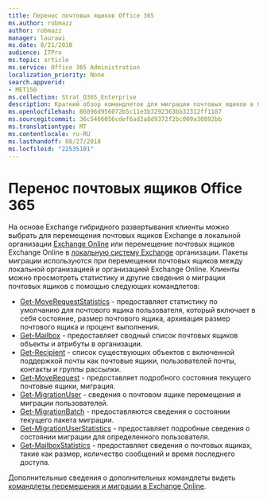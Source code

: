 ```yaml
---
title: Перенос почтовых ящиков Office 365
ms.author: robmazz
author: robmazz
manager: laurawi
ms.date: 8/21/2018
audience: ITPro
ms.topic: article
ms.service: Office 365 Administration
localization_priority: None
search.appverid:
- MET150
ms.collection: Strat_O365_Enterprise
description: Краткий обзор командлетов для миграции почтовых ящиков в Office 365.
ms.openlocfilehash: 86896d956072b5c11e3b3292363bb32312ff1187
ms.sourcegitcommit: 36c5466056cdef6ad2a8d9372f2bc009a30892bb
ms.translationtype: MT
ms.contentlocale: ru-RU
ms.lasthandoff: 08/27/2018
ms.locfileid: "22535101"
---
```

# <a name="office-365-mailbox-migrations"></a>Перенос почтовых ящиков Office 365
На основе Exchange гибридного развертывания клиенты можно выбрать для перемещения почтовых ящиков Exchange в локальной организации [Exchange Online](https://docs.microsoft.com/Exchange/exchange-online) или перемещение почтовых ящиков Exchange Online в [локальную систему Exchange](https://docs.microsoft.com/Exchange/exchange-server) организации. Пакеты миграции используются при перемещении почтовых ящиков между локальной организацией и организацией Exchange Online. Клиенты можно просмотреть статистику и другие сведения о миграции почтовых ящиков с помощью следующих командлетов:

- [Get-MoveRequestStatistics](https://docs.microsoft.com/powershell/module/exchange/move-and-migration/Get-MoveRequestStatistics?view=exchange-ps) - предоставляет статистику по умолчанию для почтового ящика пользователя, который включает в себя состояние, размер почтового ящика, архивация размер почтового ящика и процент выполнения.
- [Get-Mailbox](https://docs.microsoft.com/powershell/module/exchange/mailboxes/Get-Mailbox?view=exchange-ps
) - предоставляет сводный список почтовых ящиков объекты и атрибуты в организации.
- [Get-Recipient](https://docs.microsoft.com/powershell/module/exchange/users-and-groups/Get-Recipient?view=exchange-ps) - список существующих объектов с включенной поддержкой почты как почтовые ящики, пользователей почты, контакты и группы рассылки.
- [Get-MoveRequest](https://docs.microsoft.com/powershell/module/exchange/move-and-migration/Get-MoveRequest?view=exchange-ps) - предоставляет подробного состояния текущего почтовые ящики, миграция.
- [Get-MigrationUser](https://docs.microsoft.com/powershell/module/exchange/move-and-migration/Get-MigrationUser?view=exchange-ps) - сведения о почтовом ящике перемещения и миграции пользователей.
- [Get-MigrationBatch](https://docs.microsoft.com/powershell/module/exchange/move-and-migration/Get-MigrationBatch?view=exchange-ps) - предоставляются сведения о состоянии текущего пакета миграции.
- [Get-MigrationUserStatistics](https://docs.microsoft.com/powershell/module/exchange/move-and-migration/Get-MigrationUserStatistics?view=exchange-ps) - предоставляет подробные сведения о состоянии миграции для определенного пользователя.
- [Get-MailboxStatistics](https://docs.microsoft.com/powershell/module/exchange/mailboxes/Get-MailboxStatistics?view=exchange-ps) - предоставляет сведения о почтовых ящиках, такие как размер, количество сообщений и время последнего доступа.

Дополнительные сведения о дополнительных командлеты видеть [командлеты перемещения и миграции в Exchange Online](https://docs.microsoft.com/powershell/exchange/exchange-online/exchange-online-powershell?view=exchange-ps).
